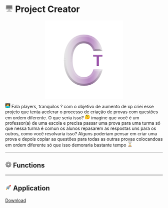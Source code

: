 <h1><img src="to_readme\desktop.png" width="25" height="25"></img> Project Creator</h1>
<p align="center">
<img src="to_readme\logo_readme.png" align="center" ></img>
</p>
<img src="to_readme\emoji_programing.png" width="16" height="16" ><img> Fala players, tranquilos ? com o objetivo de aumento de xp criei esse projeto que tenta acelerar o processo de criação de provas com questões em ordem diferente.
O que seria isso? <img src="to_readme\duvide_emoji.png" width="16" height="16"><img> imagine que você é um professor(a) de uma escola e precisa passar uma prova para uma turma só que nessa turma é comun os alunos repasarem as respostas uns para os outros, como você resolvaria isso? Alguns poderiam pensar em criar uma prova e  depois copiar as questões para todas as outras provas colocandoas em ordem diferente só que isso demoraria bastante tempo <img src="to_readme\emoji_time.png" width="16" height="16"><img>

<hr>
<h2><img src="to_readme\config_emoji.png" width="20" height="20" ></img> Functions</h2>

<hr>
<h2><img src="to_readme\emoji_rocket.png" width="20" height="20"></img> Application</h2>

<a href="https://www.mediafire.com/file/ctlyxorjrs1zqfv/creator1.0_setup.exe/file#" download>
  Download
</a>